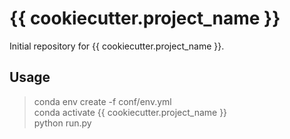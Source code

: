 # {{ cookiecutter.project_name }}

Initial repository for {{ cookiecutter.project_name }}.

## Usage

 > conda env create -f conf/env.yml  
 > conda activate {{ cookiecutter.project_name }}  
 > python run.py

